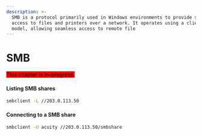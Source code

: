 ```yaml
---
description: >-
  SMB is a protocol primarily used in Windows environments to provide shared
  access to files and printers over a network. It operates using a client-server
  model, allowing seamless access to remote file
---
```


# SMB

<mark style="background-color:red;">This chapter is in-progress.</mark>

#### Listing SMB shares

```bash
smbclient -L //203.0.113.50
```

#### Connecting to a SMB share

```bash
smbclient -U acuity //203.0.113.50/smbshare
```
